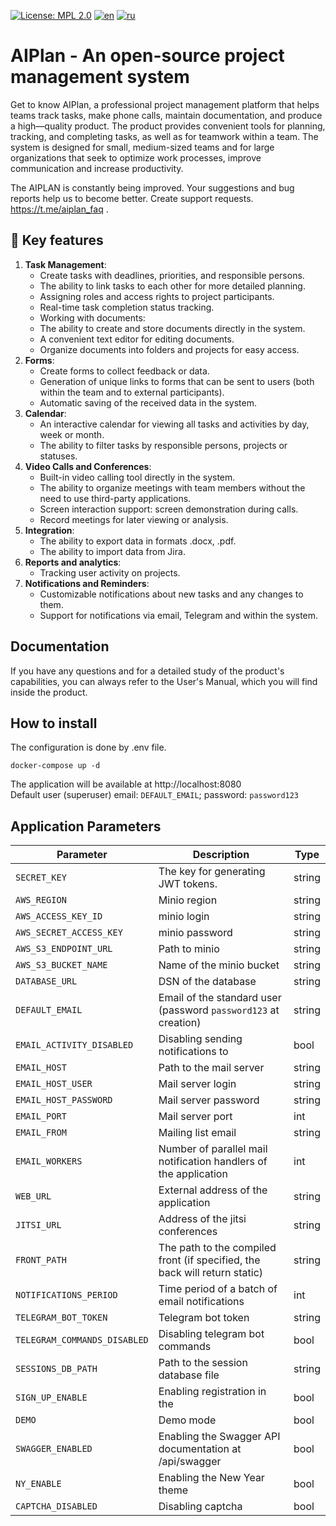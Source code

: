 [![License: MPL 2.0](https://img.shields.io/badge/License-MPL_2.0-brightgreen.svg)](https://opensource.org/licenses/MPL-2.0)
[![en](https://img.shields.io/badge/README-en-green.svg)](https://github.com/aisa-it/aiplan/blob/main/README.md)
[![ru](https://img.shields.io/badge/README-ru-green.svg)](https://github.com/aisa-it/aiplan/blob/main/README.ru.md)
# AIPlan - An open-source project management system
Get to know AIPlan, a professional project management platform that helps teams track tasks, make phone calls, maintain documentation, and produce a high—quality product.
The product provides convenient tools for planning, tracking, and completing tasks, as well as for teamwork within a team.
The system is designed for small, medium-sized teams and for large organizations that seek to optimize work processes, improve communication and increase productivity.

The AIPLAN is constantly being improved. Your suggestions and bug reports help us to become better. Create support requests. https://t.me/aiplan_faq .

## 🌟 Key features
1. **Task Management**:
   - Create tasks with deadlines, priorities, and responsible persons.
   - The ability to link tasks to each other for more detailed planning.
   - Assigning roles and access rights to project participants.
   - Real-time task completion status tracking.
   - Working with documents:
   - The ability to create and store documents directly in the system.
   - A convenient text editor for editing documents.
   - Organize documents into folders and projects for easy access.
2. **Forms**:
   - Create forms to collect feedback or data.
   - Generation of unique links to forms that can be sent to users (both within the team and to external participants).
   - Automatic saving of the received data in the system.
3. **Calendar**:
   - An interactive calendar for viewing all tasks and activities by day, week or month.
   - The ability to filter tasks by responsible persons, projects or statuses.
4. **Video Calls and Conferences**:
   - Built-in video calling tool directly in the system.
   - The ability to organize meetings with team members without the need to use third-party applications.
   - Screen interaction support: screen demonstration during calls.
   - Record meetings for later viewing or analysis.
5. **Integration**:
   - The ability to export data in formats .docx, .pdf.
   - The ability to import data from Jira.
6. **Reports and analytics**:
   - Tracking user activity on projects.
7. **Notifications and Reminders**:
   - Customizable notifications about new tasks and any changes to them.
   - Support for notifications via email, Telegram and within the system.

## Documentation
If you have any questions and for a detailed study of the product's capabilities, you can always refer to the User's Manual, which you will find inside the product.

## How to install
The configuration is done by .env file.
```
docker-compose up -d
```
The application will be available at http://localhost:8080\
Default user (superuser) email: `DEFAULT_EMAIL`; password: `password123`

## Application Parameters

| Parameter               | Description                                                                | Type |
| ----------------------- | -------------------------------------------------------------------------- | ------ |
| `SECRET_KEY`            | The key for generating JWT tokens.                                         | string |
| `AWS_REGION`            | Minio region                                                               | string |
| `AWS_ACCESS_KEY_ID`     | minio login                                                                | string |
| `AWS_SECRET_ACCESS_KEY` | minio password                                                             | string |
| `AWS_S3_ENDPOINT_URL`   | Path to minio                                                              | string |
| `AWS_S3_BUCKET_NAME`    | Name of the minio bucket                                                   | string |
| `DATABASE_URL`          | DSN of the database                                                        | string |
| `DEFAULT_EMAIL`         | Email of the standard user (password `password123` at creation)            | string |
| `EMAIL_ACTIVITY_DISABLED`| Disabling sending notifications to                                        |  bool  |
| `EMAIL_HOST`            | Path to the mail server                                                    | string |
| `EMAIL_HOST_USER`       | Mail server login                                                          | string |
| `EMAIL_HOST_PASSWORD`   | Mail server password                                                       | string |
| `EMAIL_PORT`            | Mail server port                                                           |   int  |
| `EMAIL_FROM`            | Mailing list email                                                         | string |
| `EMAIL_WORKERS`         | Number of parallel mail notification handlers of the application           |   int  |
| `WEB_URL`               | External address of the application                                        | string |
| `JITSI_URL`             | Address of the jitsi conferences                                           | string |
| `FRONT_PATH`            | The path to the compiled front (if specified, the back will return static) | string |
| `NOTIFICATIONS_PERIOD`  | Time period of a batch of email notifications                              |   int  |
| `TELEGRAM_BOT_TOKEN`    | Telegram bot token                                                         | string |
| `TELEGRAM_COMMANDS_DISABLED` | Disabling telegram bot commands                                       |  bool  |
| `SESSIONS_DB_PATH`      | Path to the session database file                                          | string |
| `SIGN_UP_ENABLE`        | Enabling registration in the                                               |  bool  |
| `DEMO`                  | Demo mode                                                                  |  bool  |
| `SWAGGER_ENABLED`       | Enabling the Swagger API documentation at /api/swagger                     |  bool  |
| `NY_ENABLE`             | Enabling the New Year theme                                                |  bool  |
| `CAPTCHA_DISABLED`      | Disabling captcha                                                          |  bool  |
